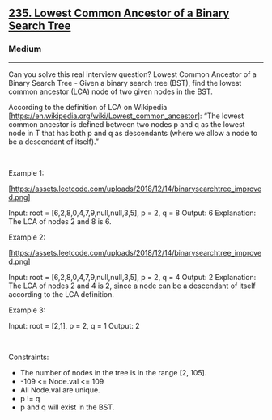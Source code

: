 <h2><a href="https://leetcode.com/problems/lowest-common-ancestor-of-a-binary-search-tree/">235. Lowest Common Ancestor of a Binary Search Tree</a></h2><h3>Medium</h3><hr>Can you solve this real interview question? Lowest Common Ancestor of a Binary Search Tree - Given a binary search tree (BST), find the lowest common ancestor (LCA) node of two given nodes in the BST.

According to the definition of LCA on Wikipedia [https://en.wikipedia.org/wiki/Lowest_common_ancestor]: “The lowest common ancestor is defined between two nodes p and q as the lowest node in T that has both p and q as descendants (where we allow a node to be a descendant of itself).”

 

Example 1:

[https://assets.leetcode.com/uploads/2018/12/14/binarysearchtree_improved.png]


Input: root = [6,2,8,0,4,7,9,null,null,3,5], p = 2, q = 8
Output: 6
Explanation: The LCA of nodes 2 and 8 is 6.


Example 2:

[https://assets.leetcode.com/uploads/2018/12/14/binarysearchtree_improved.png]


Input: root = [6,2,8,0,4,7,9,null,null,3,5], p = 2, q = 4
Output: 2
Explanation: The LCA of nodes 2 and 4 is 2, since a node can be a descendant of itself according to the LCA definition.


Example 3:


Input: root = [2,1], p = 2, q = 1
Output: 2


 

Constraints:

 * The number of nodes in the tree is in the range [2, 105].
 * -109 <= Node.val <= 109
 * All Node.val are unique.
 * p != q
 * p and q will exist in the BST.